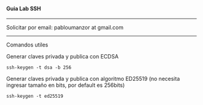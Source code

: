 #### Guia Lab SSH
---------------

Solicitar por email:  pabloumanzor at gmail.com

--------------

Comandos utiles

Generar claves privada y publica con ECDSA


    ssh-keygen -t dsa -b 256

Generar claves privada y publica con algoritmo ED25519 (no necesita ingresar tamaño en bits, por default es 256bits)

    ssh-keygen -t ed25519


